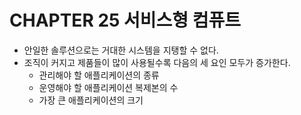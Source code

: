 # CHAPTER 25 서비스형 컴퓨트

- 안일한 솔루션으로는 거대한 시스템을 지탱할 수 없다.
- 조직이 커지고 제품들이 많이 사용될수록 다음의 세 요인 모두가 증가한다.
    - 관리해야 할 애플리케이션의 종류
    - 운영해야 할 애플리케이션 복제본의 수
    - 가장 큰 애플리케이션의 크기